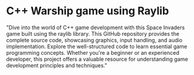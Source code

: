 # C++ Warship game using Raylib

"Dive into the world of C++ game development with this Space Invaders game built using the raylib library. This GitHub repository provides the complete source code, showcasing graphics, input handling, and audio implementation. Explore the well-structured code to learn essential game programming concepts. Whether you're a beginner or an experienced developer, this project offers a valuable resource for understanding game development principles and techniques."
